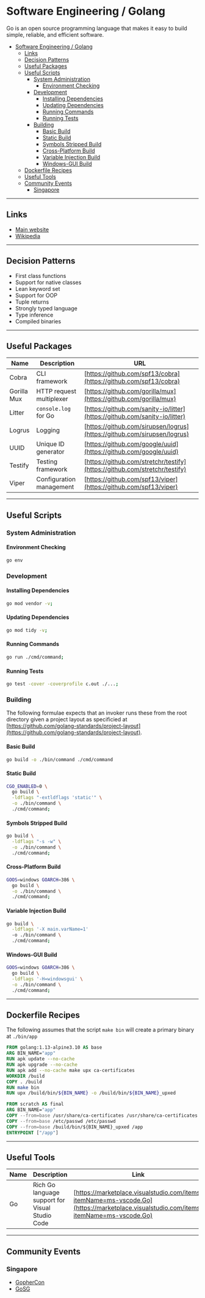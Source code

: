 # Software Engineering / Golang

Go is an open source programming language that makes it easy to build simple, reliable, and efficient software.

- [Software Engineering / Golang](#software-engineering--golang)
  - [Links](#links)
  - [Decision Patterns](#decision-patterns)
  - [Useful Packages](#useful-packages)
  - [Useful Scripts](#useful-scripts)
    - [System Administration](#system-administration)
      - [Environment Checking](#environment-checking)
    - [Development](#development)
      - [Installing Dependencies](#installing-dependencies)
      - [Updating Dependencies](#updating-dependencies)
      - [Running Commands](#running-commands)
      - [Running Tests](#running-tests)
    - [Building](#building)
      - [Basic Build](#basic-build)
      - [Static Build](#static-build)
      - [Symbols Stripped Build](#symbols-stripped-build)
      - [Cross-Platform Build](#cross-platform-build)
      - [Variable Injection Build](#variable-injection-build)
      - [Windows-GUI Build](#windows-gui-build)
  - [Dockerfile Recipes](#dockerfile-recipes)
  - [Useful Tools](#useful-tools)
  - [Community Events](#community-events)
    - [Singapore](#singapore)


- - -


## Links

- [Main website](https://golang.org/)
- [Wikipedia](https://en.wikipedia.org/wiki/Go_(programming_language))


- - -


## Decision Patterns

- First class functions
- Support for native classes
- Lean keyword set
- Support for OOP
- Tuple returns
- Strongly typed language
- Type inference
- Compiled binaries


- - -


## Useful Packages

| Name | Description | URL |
| --- | --- | --- |
| Cobra | CLI framework | [https://github.com/spf13/cobra](https://github.com/spf13/cobra) |
| Gorilla Mux | HTTP request multiplexer | [https://github.com/gorilla/mux](https://github.com/gorilla/mux) |
| Litter | `console.log` for Go | [https://github.com/sanity-io/litter](https://github.com/sanity-io/litter) |
| Logrus | Logging | [https://github.com/sirupsen/logrus](https://github.com/sirupsen/logrus) |
| UUID | Unique ID generator | [https://github.com/google/uuid](https://github.com/google/uuid) |
| Testify | Testing framework | [https://github.com/stretchr/testify](https://github.com/stretchr/testify) |
| Viper | Configuration management | [https://github.com/spf13/viper](https://github.com/spf13/viper) |


- - -


## Useful Scripts

### System Administration

#### Environment Checking

```sh
go env
```

### Development

#### Installing Dependencies

```sh
go mod vendor -v;
```

#### Updating Dependencies

```sh
go mod tidy -v;
```

#### Running Commands

```sh
go run ./cmd/command;
```

#### Running Tests

```sh
go test -cover -coverprofile c.out ./...;
```

### Building

The following formulae expects that an invoker runs these from the root directory given a project layout as specificied at [https://github.com/golang-standards/project-layout](https://github.com/golang-standards/project-layout).

#### Basic Build

```sh
go build -o ./bin/command ./cmd/command
```

#### Static Build

```sh
CGO_ENABLED=0 \
  go build \
  -ldflags "-extldflags 'static'" \
  -o ./bin/command \
  ./cmd/command;
```

#### Symbols Stripped Build

```sh
go build \
  -ldflags "-s -w" \
  -o ./bin/command \
  ./cmd/command;
```

#### Cross-Platform Build

```sh
GOOS=windows GOARCH=386 \
  go build \
  -o ./bin/command \
  ./cmd/command;
```

#### Variable Injection Build

```sh
go build \
  -ldflags '-X main.varName=1'
  -o ./bin/command \
  ./cmd/command;
```

#### Windows-GUI Build

```sh
GOOS=windows GOARCH=386 \
  go build \
  -ldflags '-H=windowsgui' \
  -o ./bin/command \
  ./cmd/command;
```


- - -


## Dockerfile Recipes

The following assumes that the script `make bin` will create a primary binary at `./bin/app`

```dockerfile
FROM golang:1.13-alpine3.10 AS base
ARG BIN_NAME="app"
RUN apk update --no-cache
RUN apk upgrade --no-cache
RUN apk add --no-cache make upx ca-certificates
WORKDIR /build
COPY . /build
RUN make bin
RUN upx /build/bin/${BIN_NAME} -o /build/bin/${BIN_NAME}_upxed

FROM scratch AS final
ARG BIN_NAME="app"
COPY --from=base /usr/share/ca-certificates /usr/share/ca-certificates
COPY --from=base /etc/passwd /etc/passwd
COPY --from=base /build/bin/${BIN_NAME}_upxed /app
ENTRYPOINT ["/app"]
```


- - -


## Useful Tools

| Name | Description | Link |
| --- | --- | --- | 
| Go | Rich Go language support for Visual Studio Code | [https://marketplace.visualstudio.com/items?itemName=ms-vscode.Go](https://marketplace.visualstudio.com/items?itemName=ms-vscode.Go) |


- - -


## Community Events

### Singapore

- [GopherCon](https://gophercon.sg)
- [GoSG](https://www.meetup.com/en-SG/golangsg/)
